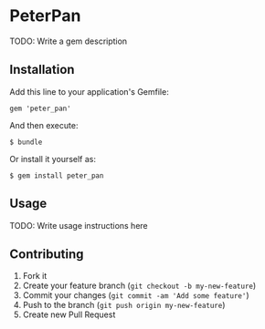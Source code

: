 # PeterPan

TODO: Write a gem description

## Installation

Add this line to your application's Gemfile:

    gem 'peter_pan'

And then execute:

    $ bundle

Or install it yourself as:

    $ gem install peter_pan

## Usage

TODO: Write usage instructions here

## Contributing

1. Fork it
2. Create your feature branch (`git checkout -b my-new-feature`)
3. Commit your changes (`git commit -am 'Add some feature'`)
4. Push to the branch (`git push origin my-new-feature`)
5. Create new Pull Request
